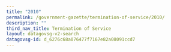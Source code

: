 ```yaml
---
title: "2010"
permalink: /government-gazette/termination-of-service/2010/
description: ""
third_nav_title: Termination of Service
layout: datagovsg-v2-search
datagovsg-id: d_6276c68a076477f7167e82a08091ccd7
---
```

